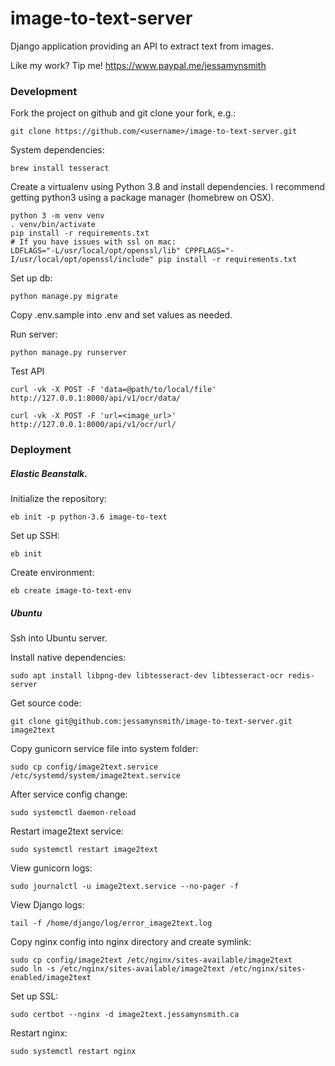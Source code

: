 # image-to-text-server

Django application providing an API to extract text from images.


Like my work? Tip me! https://www.paypal.me/jessamynsmith


### Development

Fork the project on github and git clone your fork, e.g.:

    git clone https://github.com/<username>/image-to-text-server.git

System dependencies:

    brew install tesseract

Create a virtualenv using Python 3.8 and install dependencies. I recommend getting python3 using a package manager (homebrew on OSX).

    python 3 -m venv venv
    . venv/bin/activate
    pip install -r requirements.txt
    # If you have issues with ssl on mac:
    LDFLAGS="-L/usr/local/opt/openssl/lib" CPPFLAGS="-I/usr/local/opt/openssl/include" pip install -r requirements.txt

Set up db:

    python manage.py migrate
    
Copy .env.sample into .env and set values as needed.
    
Run server:

    python manage.py runserver
    
Test API

    curl -vk -X POST -F 'data=@path/to/local/file' http://127.0.0.1:8000/api/v1/ocr/data/
    
    curl -vk -X POST -F 'url=<image_url>' http://127.0.0.1:8000/api/v1/ocr/url/
    
### Deployment

##### Elastic Beanstalk.

Initialize the repository:

    eb init -p python-3.6 image-to-text
    
Set up SSH:

    eb init

Create environment:
    
    eb create image-to-text-env

##### Ubuntu

Ssh into Ubuntu server.

Install native dependencies:

    sudo apt install libpng-dev libtesseract-dev libtesseract-ocr redis-server

Get source code:

    git clone git@github.com:jessamynsmith/image-to-text-server.git image2text

Copy gunicorn service file into system folder:

    sudo cp config/image2text.service /etc/systemd/system/image2text.service

After service config change:

    sudo systemctl daemon-reload

Restart image2text service:

    sudo systemctl restart image2text

View gunicorn logs:

    sudo journalctl -u image2text.service --no-pager -f

View Django logs:

    tail -f /home/django/log/error_image2text.log 

Copy nginx config into nginx directory and create symlink:

    sudo cp config/image2text /etc/nginx/sites-available/image2text
    sudo ln -s /etc/nginx/sites-available/image2text /etc/nginx/sites-enabled/image2text

Set up SSL:

    sudo certbot --nginx -d image2text.jessamynsmith.ca

Restart nginx:

    sudo systemctl restart nginx
